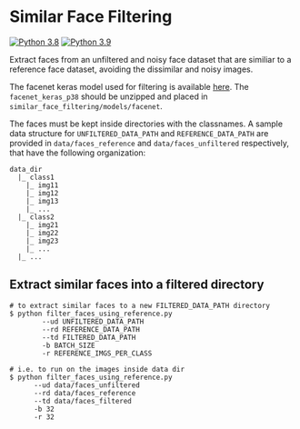 # Similar Face Filtering

[![Python 3.8](https://img.shields.io/badge/python-3.8-green.svg)](https://www.python.org/downloads/release/python-380/)
[![Python 3.9](https://img.shields.io/badge/python-3.9-green.svg)](https://www.python.org/downloads/release/python-390/)

Extract faces from an unfiltered and noisy face dataset that are similiar to a reference face dataset, avoiding the dissimilar and noisy images.

The facenet keras model used for filtering is available [here](https://drive.google.com/drive/folders/1juZ6vj9eUUdam-RtH36nTdzBnoinsWcy?usp=sharing). The `facenet_keras_p38` should be unzipped and placed in `similar_face_filtering/models/facenet`.

The faces must be kept inside directories with the classnames. A sample data structure for `UNFILTERED_DATA_PATH` and `REFERENCE_DATA_PATH` are provided in `data/faces_reference` and `data/faces_unfiltered` respectively, that have the following organization:

    data_dir
      |_ class1
        |_ img11
        |_ img12
        |_ img13
        |_ ...
      |_ class2
        |_ img21
        |_ img22
        |_ img23
        |_ ...
      |_ ...

## Extract similar faces into a filtered directory

```shell
# to extract similar faces to a new FILTERED_DATA_PATH directory
$ python filter_faces_using_reference.py
        --ud UNFILTERED_DATA_PATH
        --rd REFERENCE_DATA_PATH
        --td FILTERED_DATA_PATH
        -b BATCH_SIZE
        -r REFERENCE_IMGS_PER_CLASS

# i.e. to run on the images inside data dir
$ python filter_faces_using_reference.py
      --ud data/faces_unfiltered
      --rd data/faces_reference
      --td data/faces_filtered
      -b 32
      -r 32
```
